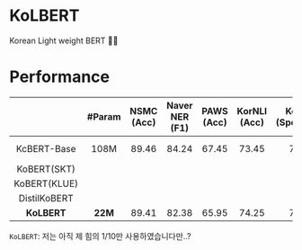 # KoLBERT
Korean Light weight BERT 🍔❌

# Performance
|| #Param | NSMC<br>(Acc) | Naver NER<br>(F1) | PAWS<br>(Acc) | KorNLI<br>(Acc) | KorSTS<br>(Spearman) | Question Pair<br>(Acc) | KorQuaD (Dev)<br>(EM/F1) |
|:----:|:----:|:----:|:----:|:----:|:----:|:----:|:----:|:----:|
|KcBERT-Base| 108M | 89.46 | 84.24 | 67.45 | 73.45 | 76.51 | 93.66 | 60.72 / 84.97 |
|KoBERT(SKT)|  |  |  |  |  |  |  |  |
|KoBERT(KLUE)|  |  |  |  |  |  |  |  |
|DistilKoBERT|  |  |  |  |  |  |  |  |
|**KoLBERT**| **22M** | 89.41 | 82.38 | 65.95 | 74.25 | 74.36 | 93.93 |  |

`KoLBERT`: 저는 아직 제 힘의 1/10만 사용하였습니다만..?
